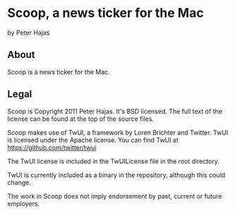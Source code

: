 Scoop, a news ticker for the Mac
================================

by Peter Hajas

About
-----

Scoop is a news ticker for the Mac.

Legal
-----

Scoop is Copyright 2011 Peter Hajas. It's BSD licensed. The full text of the
license can be found at the top of the source files.

Scoop makes use of TwUI, a framework by Loren Brichter and Twitter. TwUI is
licensed under the Apache license. You can find TwUI at https://github.com/twitter/twui

The TwUI license is included in the TwUILicense file in the root directory.

TwUI is currently included as a binary in the repository, although this could change.

The work in Scoop does not imply endorsement by past, current or future employers.